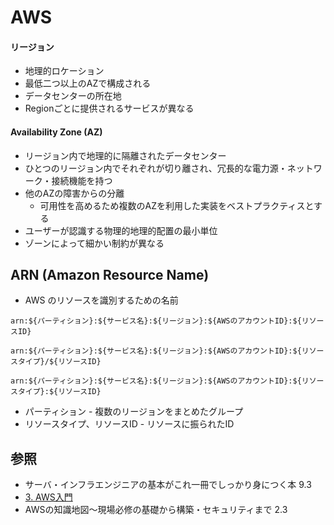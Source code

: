 # AWS
#### リージョン
- 地理的ロケーション
- 最低二つ以上のAZで構成される
- データセンターの所在地
- Regionごとに提供されるサービスが異なる

#### Availability Zone (AZ)
- リージョン内で地理的に隔離されたデータセンター
- ひとつのリージョン内でそれぞれが切り離され、冗長的な電力源・ネットワーク・接続機能を持つ
- 他のAZの障害からの分離
  - 可用性を高めるため複数のAZを利用した実装をベストプラクティスとする
- ユーザーが認識する物理的地理的配置の最小単位
- ゾーンによって細かい制約が異なる

## ARN (Amazon Resource Name)
- AWS のリソースを識別するための名前

```
arn:${パーティション}:${サービス名}:${リージョン}:${AWSのアカウントID}:${リソースID}

arn:${パーティション}:${サービス名}:${リージョン}:${AWSのアカウントID}:${リソースタイプ}/${リソースID}

arn:${パーティション}:${サービス名}:${リージョン}:${AWSのアカウントID}:${リソースタイプ}:${リソースID}
```

- パーティション - 複数のリージョンをまとめたグループ
- リソースタイプ、リソースID - リソースに振られたID

## 参照
- サーバ・インフラエンジニアの基本がこれ一冊でしっかり身につく本 9.3
- [3. AWS入門](https://tomomano.github.io/learn-aws-by-coding/#sec_aws_general_introduction)
- AWSの知識地図〜現場必修の基礎から構築・セキュリティまで 2.3
